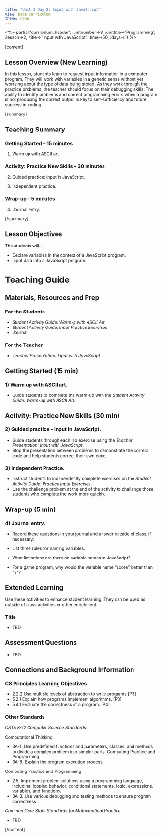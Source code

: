 ```yaml
---
title: "Unit 3 Day 2: Input with JavaScript"
view: page_curriculum
theme: none
---
```


<%= partial('curriculum_header', :unitnumber=>3, :unittitle=>'Programming', :lesson=>2, :title=> 'Input with JavaScript', :time=>50, :days=>1) %>

[content]

## Lesson Overview (New Learning)
In this lesson, students learn to request input information in a computer program. They will work with variables in a generic sense without yet worrying about the type of data being stored.  As they work through the practice problems, the teacher should focus on their debugging skills. The ability to identify problems and correct programming errors when a program is not producing the correct output is key to self-sufficiency and future success in coding.

[summary]

## Teaching Summary 

### **Getting Started** – 15 minutes 

1) Warm up with ASCII art. 

### **Activity: Practice New Skills** – 30 minutes 

2) Guided practice: input in JavaScript. 

3) Independent practice. 

### **Wrap-up** – 5 minutes 

4) Journal entry.

[/summary]

## Lesson Objectives 

The students will... 

- Declare variables in the context of a JavaScript program. 
- Input data into a JavaScript program. 

# Teaching Guide 
## Materials, Resources and Prep 
### For the Students 

- *Student Activity Guide: Warm-p with ASCII Art*
- *Student Activity Guide: Input Practice Exercises*
- Journal

### For the Teacher 

- *Teacher Presentation: Input with JavaScript*


## Getting Started (15 min) 

### 1) Warm up with ASCII art. 
- Guide students to complete the warm-up with the *Student Activity Guide: Warm-up with ASCII Art*. 

## Activity: Practice New Skills (30 min) 
### 2) Guided practice - input in JavaScript. 

- Guide students through each lab exercise using the *Teacher Presentation: Input with JavaScript*. 
- Stop the presentation between problems to demonstrate the correct code and help students correct their own code.  

### 3) Independent Practice. 
- Instruct students to independently complete exercises on the *Student Activity Guide: Practice Input Exercises*. 
- Use the challenge problem at the end of the activity to challenge those students who complete the work more quickly.


## Wrap-up (5 min) 

### 4) Journal entry.
- Record these questions in your journal and answer outside of class, if necessary: 

 -  List three rules for naming variables.
 -  What limitations are there on variable names in JavaScript? 
 -  For a game program, why would the variable name "score" better than "x"? 


## Extended Learning
Use these activities to enhance student learning. They can be used as outside of class activities or other enrichment.

### Title 

- TBD


## Assessment Questions

- TBD

## Connections and Background Information
### CS Principles Learning Objectives


-  2.2.2 Use multiple levels of abstraction to write programs	[P3]
- 5.2.1 Explain how programs implement algorithms. [P3]
- 5.4.1 Evaluate the correctness of a program. [P4]

### Other Standards
*CSTA K-12 Computer Science Standards*:

Computational Thinking 
 
- 3A-1. Use predefined functions and parameters, classes, and methods to divide a complex problem into simpler parts.
Computing Practice and Programming  
- 3A-8. Explain the program execution process.

Computing Practice and Programming  

- 2.5. Implement problem solutions using a programming language, including: looping behavior, conditional statements, logic, expressions, variables, and functions.
- 3A-3. Use various debugging and testing methods to ensure program correctness.

*Common Core State Standards for Mathematical Practice*

 - TBD


[/content] 


